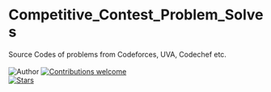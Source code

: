 # Competitive_Contest_Problem_Solves
Source Codes of problems from Codeforces, UVA, Codechef etc.<br><br>
![Author](https://img.shields.io/badge/author-utshabkg-red)
[![Contributions welcome](https://img.shields.io/badge/contributions-welcome-blue.svg?style=flat)](https://github.com/utshabkg/Starting_Machine_DeepLearning_DataScience/)<br>
[![Stars](https://img.shields.io/github/stars/utshabkg/Starting_Machine_DeepLearning_DataScience.svg?style=social)](https://github.com/utshabkg/Starting_Machine_DeepLearning_DataScience/stargazers)

